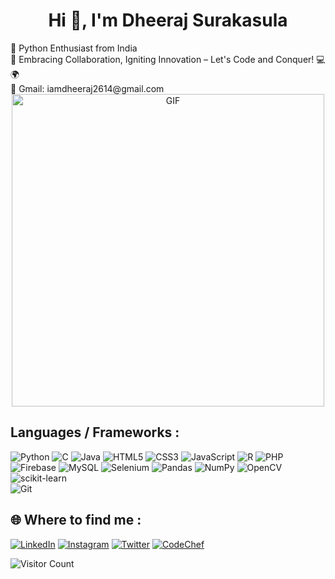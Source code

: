 <div align="center"> 

# Hi 👋, I'm Dheeraj Surakasula 
</div>
🐍 Python Enthusiast from India  </br>
🌈 Embracing Collaboration, Igniting Innovation – Let's Code and Conquer! 💻🌍 </br>
📧 Gmail: iamdheeraj2614@gmail.com   



<div align="center">
    <img alt="GIF" src="https://media.tenor.com/GfSX-u7VGM4AAAAC/coding.gif" width="500"/>
</div>

## Languages / Frameworks :
![Python](https://img.shields.io/badge/python-3670A0?style=for-the-badge&logo=python&logoColor=ffdd54) 
![C](https://img.shields.io/badge/c-%2300599C.svg?style=for-the-badge&logo=c&logoColor=white)
![Java](https://img.shields.io/badge/Java-ED8B00?style=for-the-badge&logo=openjdk&logoColor=white)
![HTML5](https://img.shields.io/badge/html5-%23E34F26.svg?style=for-the-badge&logo=html5&logoColor=white)
![CSS3](https://img.shields.io/badge/css3-%231572B6.svg?style=for-the-badge&logo=css3&logoColor=white)
![JavaScript](https://img.shields.io/badge/javascript-%23323330.svg?style=for-the-badge&logo=javascript&logoColor=%23F7DF1E)
![R](https://img.shields.io/badge/r-%23276DC3.svg?style=for-the-badge&logo=r&logoColor=white)
![PHP](https://img.shields.io/badge/php-%23777BB4.svg?style=for-the-badge&logo=php&logoColor=white) 
![Firebase](https://img.shields.io/badge/firebase-%23039BE5.svg?style=for-the-badge&logo=firebase) 
![MySQL](https://img.shields.io/badge/MySQL-005C84?style=for-the-badge&logo=mysql&logoColor=white)
![Selenium](https://img.shields.io/badge/Selenium-43B02A?style=for-the-badge&logo=Selenium&logoColor=white)
![Pandas](https://img.shields.io/badge/pandas-%23150458.svg?style=for-the-badge&logo=pandas&logoColor=white)
![NumPy](https://img.shields.io/badge/numpy-%23013243.svg?style=for-the-badge&logo=numpy&logoColor=white)
![OpenCV](https://img.shields.io/badge/OpenCV-27338e?style=for-the-badge&logo=OpenCV&logoColor=white)
![scikit-learn](https://img.shields.io/badge/scikit--learn-%23F7931E.svg?style=for-the-badge&logo=scikit-learn&logoColor=white)  
![Git](https://img.shields.io/badge/git-%23F05033.svg?style=for-the-badge&logo=git&logoColor=white)

  
## 🌐 Where to find me :
  [![LinkedIn](https://img.shields.io/badge/linkedin-%230077B5.svg?style=for-the-badge&logo=linkedin&logoColor=white)](https://www.linkedin.com/in/dheerajsurakasula/)
  [![Instagram](https://img.shields.io/badge/Instagram-%23E4405F.svg?style=for-the-badge&logo=Instagram&logoColor=white)](https://instagram.com/dheeerazzz?utm_source=qr&igshid=MzNlNGNkZWQ4Mg%3D%3D)
  [![Twitter](https://img.shields.io/badge/Twitter-%231DA1F2.svg?style=for-the-badge&logo=Twitter&logoColor=white)](https://twitter.com/DheerajSKLA?t=LMmNB5PSiSgQHk-eQYjfXg&s=08)
  [![CodeChef](	https://img.shields.io/badge/-CodeChef-5B4638?style=for-the-badge&logo=CodeChef&logoColor=white)](https://www.codechef.com/users/dheeerazzz)

![Visitor Count](https://profile-counter.glitch.me/{dheeerazzz}/count.svg)
  


